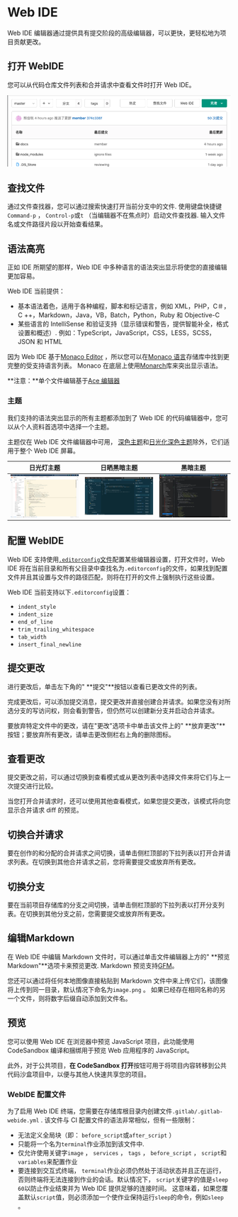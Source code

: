 # Web IDE[](#web-ide "Permalink")

Web IDE 编辑器通过提供具有提交阶段的高级编辑器，可以更快，更轻松地为项目贡献更改。

## 打开 WebIDE[](#open-the-web-ide "Permalink")

您可以从代码仓库文件列表和合并请求中查看文件时打开 Web IDE。

[![Open Web IDE](/docs/img/open_web_ide.png)](/docs/img/open_web_ide.png)

## 查找文件[](#file-finder "Permalink")

通过文件查找器，您可以通过搜索快速打开当前分支中的文件. 使用键盘快捷键`Command-p` ， `Control-p`或`t` （当编辑器不在焦点时）启动文件查找器. 输入文件名或文件路径片段以开始查看结果。

## 语法高亮[](#syntax-highlighting "Permalink")

正如 IDE 所期望的那样，Web IDE 中多种语言的语法突出显示将使您的直接编辑更加容易。

Web IDE 当前提供：

*   基本语法着色，适用于各种编程，脚本和标记语言，例如 XML，PHP，C＃，C ++，Markdown，Java，VB，Batch，Python，Ruby 和 Objective-C
*   某些语言的 IntelliSense 和验证支持（显示错误和警告，提供智能补全，格式设置和概述）. 例如：TypeScript，JavaScript，CSS，LESS，SCSS，JSON 和 HTML

因为 Web IDE 基于[Monaco Editor](https://microsoft.github.io/monaco-editor/) ，所以您可以在[Monaco 语言](https://github.com/Microsoft/monaco-languages)存储库中找到更完整的受支持语言列表。 Monaco 在底层上使用[Monarch](https://microsoft.github.io/monaco-editor/monarch.html)库来突出显示语法。

**注意：**单个文件编辑基于[Ace 编辑器](https://ace.c9.io)

### 主题[](#themes "Permalink")

我们支持的语法突出显示的所有主题都添加到了 Web IDE 的代码编辑器中，您可以从个人资料首选项中选择一个主题。

主题仅在 Web IDE 文件编辑器中可用， [深色主题](https://gitlab.com/gitlab-org/gitlab/-/issues/209808)和[日光化深色主题](https://gitlab.com/gitlab-org/gitlab/-/issues/219228)除外，它们适用于整个 Web IDE 屏幕。

| 日光灯主题 | 日晒黑暗主题 | 黑暗主题 |
| --- | --- | --- |
| [![Solarized Light Theme](/docs/img/solarized_light_theme_v13_0.png)](/docs/img/solarized_light_theme_v13_0.png) | [![Solarized Dark Theme](/docs/img/solarized_dark_theme_v13_1.png)](/docs/img/solarized_dark_theme_v13_1.png) | [![Dark Theme](/docs/img/dark_theme_v13_0.png)](/docs/img/dark_theme_v13_0.png) |

## 配置 WebIDE[](#configure-the-web-ide "Permalink")

Web IDE 支持使用[`.editorconfig`文件](https://editorconfig.org/)配置某些编辑器设置，打开文件时，Web IDE 将在当前目录和所有父目录中查找名为`.editorconfig`的文件，如果找到配置文件并且其设置与文件的路径匹配，则将在打开的文件上强制执行这些设置。

Web IDE 当前支持以下`.editorconfig`设置：

*   `indent_style`
*   `indent_size`
*   `end_of_line`
*   `trim_trailing_whitespace`
*   `tab_width`
*   `insert_final_newline`

## 提交更改[](#commit-changes "Permalink")

进行更改后，单击左下角的" **提交"**按钮以查看已更改文件的列表。

完成更改后，可以添加提交消息，提交更改并直接创建合并请求。如果您没有对所选分支的写访问权，则会看到警告，但仍然可以创建新分支并启动合并请求。

要放弃特定文件中的更改，请在"更改"选项卡中单击该文件上的" **放弃更改"**按钮；要放弃所有更改，请单击更改侧栏右上角的删除图标。

## 查看更改[](#reviewing-changes "Permalink")

提交更改之前，可以通过切换到查看模式或从更改列表中选择文件来将它们与上一次提交进行比较。

当您打开合并请求时，还可以使用其他查看模式，如果您提交更改，该模式将向您显示合并请求 diff 的预览。

## 切换合并请求[](#switching-merge-requests "Permalink")

要在创作的和分配的合并请求之间切换，请单击侧栏顶部的下拉列表以打开合并请求列表。在切换到其他合并请求之前，您将需要提交或放弃所有更改。

## 切换分支[](#switching-branches "Permalink")

要在当前项目存储库的分支之间切换，请单击侧栏顶部的下拉列表以打开分支列表。在切换到其他分支之前，您需要提交或放弃所有更改。

## 编辑Markdown[](#markdown-editing "Permalink")

在 Web IDE 中编辑 Markdown 文件时，可以通过单击文件编辑器上方的" **预览 Markdown"**选项卡来预览更改. Markdown 预览支持[GFM](/docs/user/markdown#gitlab-flavored-markdown-gfm)。

您还可以通过将任何本地图像直接粘贴到 Markdown 文件中来上传它们，该图像将上传到同一目录，默认情况下命名为`image.png` 。 如果已经存在相同名称的另一个文件，则将数字后缀自动添加到文件名。

## 预览[](#live-preview "Permalink")

您可以使用 Web IDE 在浏览器中预览 JavaScript 项目，此功能使用 CodeSandbox 编译和捆绑用于预览 Web 应用程序的 JavaScript。

此外，对于公共项目，**在 CodeSandbox 打开**按钮可用于将项目内容转移到公共代码沙盒项目中，以便与其他人快速共享您的项目。

### WebIDE 配置文件[](#web-ide-configuration-file "Permalink")

为了启用 Web IDE 终端，您需要在存储库根目录内创建文件`.gitlab/.gitlab-webide.yml` . 该文件与 CI 配置文件的语法非常相似，但有一些限制：

*   无法定义全局块（即： `before_script`或`after_script` ）
*   只能将一个名为`terminal`作业添加到该文件中.
*   仅允许使用关键字`image` ， `services` ， `tags` ， `before_script` ， `script`和`variables`来配置作业
*   要连接到交互式终端， `terminal`作业必须仍然处于活动状态并且正在运行，否则终端将无法连接到作业的会话。默认情况下， `script`关键字的值是`sleep 60`以防止作业结束并为 Web IDE 提供足够的连接时间。 这意味着，如果您覆盖默认`script`值，则必须添加一个使作业保持运行`sleep`的命令，例如`sleep` 。